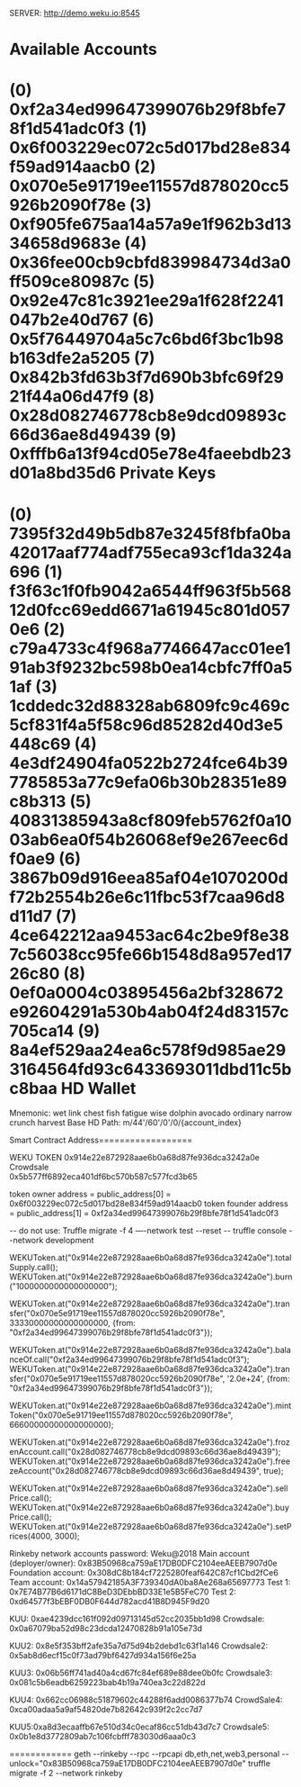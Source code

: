SERVER:
http://demo.weku.io:8545

Available Accounts
==================
(0) 0xf2a34ed99647399076b29f8bfe78f1d541adc0f3
(1) 0x6f003229ec072c5d017bd28e834f59ad914aacb0
(2) 0x070e5e91719ee11557d878020cc5926b2090f78e
(3) 0xf905fe675aa14a57a9e1f962b3d1334658d9683e
(4) 0x36fee00cb9cbfd839984734d3a0ff509ce80987c
(5) 0x92e47c81c3921ee29a1f628f2241047b2e40d767
(6) 0x5f76449704a5c7c6bd6f3bc1b98b163dfe2a5205
(7) 0x842b3fd63b3f7d690b3bfc69f2921f44a06d47f9
(8) 0x28d082746778cb8e9dcd09893c66d36ae8d49439
(9) 0xfffb6a13f94cd05e78e4faeebdb23d01a8bd35d6
Private Keys
==================
(0) 7395f32d49b5db87e3245f8fbfa0ba42017aaf774adf755eca93cf1da324a696
(1) f3f63c1f0fb9042a6544ff963f5b56812d0fcc69edd6671a61945c801d0570e6
(2) c79a4733c4f968a7746647acc01ee191ab3f9232bc598b0ea14cbfc7ff0a51af
(3) 1cddedc32d88328ab6809fc9c469c5cf831f4a5f58c96d85282d40d3e5448c69
(4) 4e3df24904fa0522b2724fce64b397785853a77c9efa06b30b28351e89c8b313
(5) 40831385943a8cf809feb5762f0a1003ab6ea0f54b26068ef9e267eec6df0ae9
(6) 3867b09d916eea85af04e1070200df72b2554b26e6c11fbc53f7caa96d8d11d7
(7) 4ce642212aa9453ac64c2be9f8e387c56038cc95fe66b1548d8a957ed1726c80
(8) 0ef0a0004c03895456a2bf328672e92604291a530b4ab04f24d83157c705ca14
(9) 8a4ef529aa24ea6c578f9d985ae293164564fd93c6433693011dbd11c5bc8baa
HD Wallet
==================
Mnemonic:      wet link chest fish fatigue wise dolphin avocado ordinary narrow crunch harvest
Base HD Path:  m/44'/60'/0'/0/{account_index}

Smart Contract Address==================

WEKU TOKEN
0x914e22e872928aae6b0a68d87fe936dca3242a0e
Crowdsale  
0x5b577ff6892eca401df6bc570b587c577fcd3b65

token owner   address = public_address[0] = 0x6f003229ec072c5d017bd28e834f59ad914aacb0
token founder address = public_address[1] = 0xf2a34ed99647399076b29f8bfe78f1d541adc0f3


-- do not use: Truffle migrate -f 4 —-network test --reset
-- truffle console --network development

WEKUToken.at("0x914e22e872928aae6b0a68d87fe936dca3242a0e").totalSupply.call();
WEKUToken.at("0x914e22e872928aae6b0a68d87fe936dca3242a0e").burn("1000000000000000000");

WEKUToken.at("0x914e22e872928aae6b0a68d87fe936dca3242a0e").transfer("0x070e5e91719ee11557d878020cc5926b2090f78e", 33330000000000000000, {from: "0xf2a34ed99647399076b29f8bfe78f1d541adc0f3"});

WEKUToken.at("0x914e22e872928aae6b0a68d87fe936dca3242a0e").balanceOf.call("0xf2a34ed99647399076b29f8bfe78f1d541adc0f3");
WEKUToken.at("0x914e22e872928aae6b0a68d87fe936dca3242a0e").transfer("0x070e5e91719ee11557d878020cc5926b2090f78e", '2.0e+24', {from: "0xf2a34ed99647399076b29f8bfe78f1d541adc0f3"});


WEKUToken.at("0x914e22e872928aae6b0a68d87fe936dca3242a0e").mintToken("0x070e5e91719ee11557d878020cc5926b2090f78e", 66600000000000000000);

WEKUToken.at("0x914e22e872928aae6b0a68d87fe936dca3242a0e").frozenAccount.call("0x28d082746778cb8e9dcd09893c66d36ae8d49439");
WEKUToken.at("0x914e22e872928aae6b0a68d87fe936dca3242a0e").freezeAccount("0x28d082746778cb8e9dcd09893c66d36ae8d49439", true);

WEKUToken.at("0x914e22e872928aae6b0a68d87fe936dca3242a0e").sellPrice.call();
WEKUToken.at("0x914e22e872928aae6b0a68d87fe936dca3242a0e").buyPrice.call();
WEKUToken.at("0x914e22e872928aae6b0a68d87fe936dca3242a0e").setPrices(4000, 3000);



Rinkeby network accounts password: Weku@2018
Main account (deployer/owner): 0x83B50968ca759aE17DB0DFC2104eeAEEB7907d0e
Foundation account: 0x308dC8b184cf7225280feaf642C87cf1Cbd2fCe6
Team account: 0x14a57942185A3F739340dA0ba8Ae268a65697773
Test 1: 0x7E74B77B6d6171dC8BeD3DEbbBD33E1e5B5FeC70
Test 2: 0xd64577f3bEBF0DB0F644d782acd41B8D945F9d20

KUU: 0xae4239dcc161f092d09713145d52cc2035bb1d98
Crowdsale: 0x0a67079ba52d98c23dcda12470828b91a105e73d

KUU2: 0x8e5f353bff2afe35a7d75d94b2debd1c63f1a146
Crowdsale2: 0x5ab8d6ecf15c0f73ad79bf6427d934a156f6e25a

KUU3: 0x06b56ff741ad40a4cd67fc84ef689e88dee0b0fc
Crowdsale3: 0x081c5b6eadb6259223bab4b19a740ea3c22d822d

KUU4: 0x662cc06988c51879602c44288f6add0086377b74
CrowdSale4: 0xca00adaa5a9af54820de7b82642c939f2c2cc7d7

KUU5:0xa8d3ecaaffb67e510d34c0ecaf86cc51db43d7c7
Crowdsale5: 0x0b1e8d3772809ab7c106fcbfff783030d6aaa0c3

============
geth --rinkeby --rpc --rpcapi db,eth,net,web3,personal --unlock="0x83B50968ca759aE17DB0DFC2104eeAEEB7907d0e"
truffle migrate -f 2 --network rinkeby






